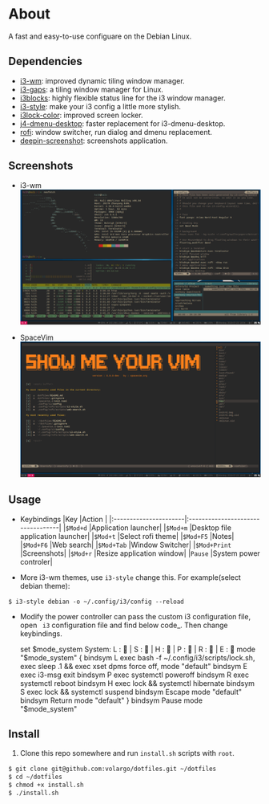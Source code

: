 # About
A fast and easy-to-use configuare on the Debian Linux.

## Dependencies
* [i3-wm](https://github.com/i3/i3): improved dynamic tiling window manager.
* [i3-gaps](https://github.com/Airblader/i3): a tiling window manager for Linux.
* [i3blocks](https://github.com/vivien/i3blocks): highly flexible status line for the i3 window manager.
* [i3-style](https://github.com/acrisci/i3-style): make your i3 config a little more stylish.
* [i3lock-color](https://github.com/PandorasFox/i3lock-color): improved screen locker.
* [j4-dmenu-desktop](https://github.com/enkore/j4-dmenu-desktop): faster replacement for i3-dmenu-desktop.
* [rofi](https://github.com/DaveDavenport/rofi): window switcher, run dialog and dmenu replacement.
* [deepin-screenshot](https://github.com/linuxdeepin/deepin-screenshot): screenshots application.

## Screenshots
* i3-wm ![i3-wm](screenshots/dotfiles-i3wm.png)

* SpaceVim ![spacevim](screenshots/dotfiles-spacevim.png)

## Usage
* Keybindings
|Key                    |Action                             |
|:----------------------|:----------------------------------|
|`$Mod+d`               |Application launcher|
|`$Mod+m`               |Desktop file application launcher|
|`$Mod+t`               |Select rofi theme|
|`$Mod+F5`              |Notes|
|`$Mod+F6`              |Web search|
|`$Mod+Tab`             |Window Switcher|
|`$Mod+Print`           |Screenshots|
|`$Mod+r`               |Resize application window|
|`Pause`                |System power controler|

* More i3-wm themes, use `i3-style` change this. For example(select debian theme):
```
$ i3-style debian -o ~/.config/i3/config --reload
```

* Modify the power controller can pass the custom i3 configuration file, open ` i3` configuration file and find below code_. Then change keybindings.

    set $mode_system System:   L :  | S :  | H :  | P :  | R :  | E :  
    mode "$mode\_system" {
        bindsym L exec bash -f ~/.config/i3/scripts/lock.sh, exec sleep .1 && exec xset dpms force off, mode "default"
        bindsym E exec i3-msg exit
        bindsym P exec systemctl poweroff
        bindsym R exec systemctl reboot
        bindsym H exec lock && systemctl hibernate
        bindsym S exec lock && systemctl suspend
        bindsym Escape mode "default"
        bindsym Return mode "default"
    }
    bindsym Pause mode "$mode\_system"


## Install
1. Clone this repo somewhere and run `install.sh` scripts with `root`.
```Shell
$ git clone git@github.com:volargo/dotfiles.git ~/dotfiles
$ cd ~/dotfiles
$ chmod +x install.sh
$ ./install.sh
```
